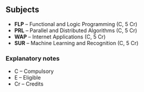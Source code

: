 ## Subjects

- **FLP** –	Functional and Logic Programming (C, 5 Cr)
- **PRL** –	Parallel and Distributed Algorithms (C, 5 Cr)
- **WAP** –	Internet Applications (C, 5 Cr)
- **SUR** –	Machine Learning and Recognition (C, 5 Cr)

### Explanatory notes
- C – Compulsory
- E – Eligible
- Cr – Credits
